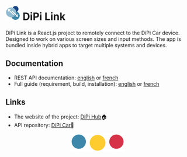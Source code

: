 # <img src="gitassets/icon.png" width="40"> DiPi Link
DiPi Link is a React.js project to remotely connect to the DiPi Car device. Designed to work on various screen sizes and input methods. The app is bundled inside hybrid apps to target multiple systems and devices.

## Documentation

- REST API documentation: [english](/doc/API-doc-en.md) or [french](/doc/API-doc-fr.md)
- Full guide (requirement, build, installation): [english](https://dipihub.netlify.app/en/#/docs/build) or [french](https://dipihub.netlify.app/fr/#/docs/build)

## Links

- The website of the project: [DiPi Hub](https://dipihub.netlify.app/en/#/)🏠
- API repository: [DiPi Car](https://github.com/Teaflex/dipicar)🚗

<p align="center"><img src="gitassets/dipi.png"/></p>